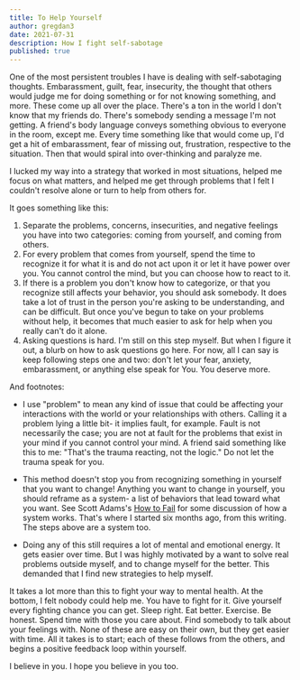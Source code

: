 ```yaml
---
title: To Help Yourself
author: gregdan3
date: 2021-07-31
description: How I fight self-sabotage
published: true
---
```


One of the most persistent troubles I have is dealing with self-sabotaging
thoughts. Embarassment, guilt, fear, insecurity, the thought that others would
judge me for doing something or for not knowing something, and more. These come
up all over the place. There's a ton in the world I don't know that my friends
do. There's somebody sending a message I'm not getting. A friend's body language
conveys something obvious to everyone in the room, except me. Every time
something like that would come up, I'd get a hit of embarassment, fear of
missing out, frustration, respective to the situation. Then that would spiral
into over-thinking and paralyze me.

I lucked my way into a strategy that worked in most situations, helped me focus
on what matters, and helped me get through problems that I felt I couldn't
resolve alone or turn to help from others for.

It goes something like this:

1. Separate the problems, concerns, insecurities, and negative feelings you have
   into two categories: coming from yourself, and coming from others.
2. For every problem that comes from yourself, spend the time to recognize it
   for what it is and do not act upon it or let it have power over you. You
   cannot control the mind, but you can choose how to react to it.
3. If there is a problem you don't know how to categorize, or that you recognize
   still affects your behavior, you should ask somebody. It does take a lot of
   trust in the person you're asking to be understanding, and can be difficult.
   But once you've begun to take on your problems without help, it becomes that
   much easier to ask for help when you really can't do it alone.
4. Asking questions is hard. I'm still on this step myself. But when I figure it
   out, a blurb on how to ask questions go here. For now, all I can say is keep
   following steps one and two: don't let your fear, anxiety, embarassment, or
   anything else speak for You. You deserve more.

And footnotes:

- I use "problem" to mean any kind of issue that could be affecting your
  interactions with the world or your relationships with others. Calling it a
  problem lying a little bit- it implies fault, for example. Fault is not
  necessarily the case; you are not at fault for the problems that exist in your
  mind if you cannot control your mind. A friend said something like this to me:
  "That's the trauma reacting, not the logic." Do not let the trauma speak for
  you.

- This method doesn't stop you from recognizing something in yourself that you
  want to change! Anything you want to change in yourself, you should reframe as
  a system- a list of behaviors that lead toward what you want. See Scott
  Adams's [How to Fail](https://www.goodreads.com/book/show/17859574) for some
  discussion of how a system works. That's where I started six months ago, from
  this writing. The steps above are a system too.

- Doing any of this still requires a lot of mental and emotional energy. It gets
  easier over time. But I was highly motivated by a want to solve real problems
  outside myself, and to change myself for the better. This demanded that I find
  new strategies to help myself.

It takes a lot more than this to fight your way to mental health. At the bottom,
I felt nobody could help me. You have to fight for it. Give yourself every
fighting chance you can get. Sleep right. Eat better. Exercise. Be honest. Spend
time with those you care about. Find somebody to talk about your feelings with.
None of these are easy on their own, but they get easier with time. All it takes
is to start; each of these follows from the others, and begins a positive
feedback loop within yourself.

I believe in you. I hope you believe in you too.
